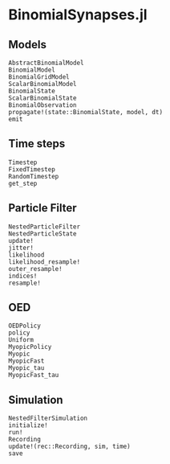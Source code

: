 # BinomialSynapses.jl

## Models
```@docs
AbstractBinomialModel
BinomialModel
BinomialGridModel
ScalarBinomialModel
BinomialState
ScalarBinomialState
BinomialObservation
propagate!(state::BinomialState, model, dt)
emit
```

## Time steps
```@docs
Timestep
FixedTimestep
RandomTimestep
get_step
```

## Particle Filter
```@docs
NestedParticleFilter
NestedParticleState
update!
jitter!
likelihood
likelihood_resample!
outer_resample!
indices!
resample!
```

## OED
```@docs
OEDPolicy
policy
Uniform
MyopicPolicy
Myopic
MyopicFast
Myopic_tau
MyopicFast_tau
```

## Simulation
```@docs
NestedFilterSimulation
initialize!
run!
Recording
update!(rec::Recording, sim, time)
save
```


